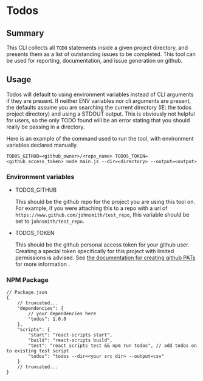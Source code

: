 # Todos

## Summary

This CLI collects all `TODO` statements inside a given project directory, and presents them as a list of outstanding issues to be completed. This tool can be used for reporting, documentation, and issue generation on github.

## Usage

Todos will default to using environment variables instead of CLI arguments if they are present. If neither ENV variables nor cli arguments are present, the defaults assume you are searching the current directory (IE: the todos project directory) and using a STDOUT output. This is obviously not helpful for users, so the only TODO found will be an error stating that you should really be passing in a directory.

Here is an example of the command used to run the tool, with environment variables declared manually.
``` shell
TODOS_GITHUB=<github_owner>/<repo_name> TODOS_TOKEN=<github_access_token> node main.js --dir=<directory> --output=<output>
```


### Environment variables

- TODOS_GITHUB

  This should be the github repo for the project you are using this tool on. For example, if you were attaching this to a repo with a url of `https://www.github.com/johnsmith/test_repo`, this variable should be set to `johnsmith/test_repo`.

- TODOS_TOKEN

  This should be the github personal access token for your github user. Creating a special token specifically for this project with limited permissions is advised. See [the documentation for creating github PATs](https://docs.github.com/en/authentication/keeping-your-account-and-data-secure/managing-your-personal-access-tokens) for more information
  .
### NPM Package

``` json-with-comments
// Package.json
{
	// truncated...
	"dependencies": {
		// your dependencies here
		"todos": 1.0.0
	},
	"scripts": {
		"start": "react-scripts start",
		"build": "react-scripts build",
		"test": "react scripts test && npm run todos", // add todos on to existing test script
		"todos": "todos --dir=<your src dir> --output=csv"
	}
	// truncated...
}
```
